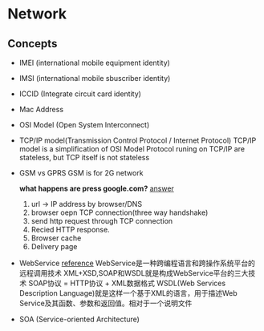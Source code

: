 # Network

## Concepts

* IMEI (international mobile equipment identity)
* IMSI (international mobile sbuscriber identity)
* ICCID (Integrate circuit card identity)
* Mac Address
* OSI Model (Open System Interconnect)
* TCP/IP model(Transmission Control Protocol / Internet Protocol)
  TCP/IP model is a simplification of OSI Model
  Protocol runing on TCP/IP are stateless, but TCP itself is not stateless
* GSM vs GPRS 
  GSM is for 2G network

  **what happens are press google.com?** [answer](http://blog.csdn.net/dojiangv/article/details/51794535)
  1. url -> IP address by browser/DNS
  2. browser oepn TCP connection(three way handshake)
  3. send http request through TCP connection
  4. Recied HTTP response. 
  5. Browser cache
  6. Delivery page

 - WebService [reference](http://blog.csdn.net/wooshn/article/details/8069087/)
    WebService是一种跨编程语言和跨操作系统平台的远程调用技术
    XML+XSD,SOAP和WSDL就是构成WebService平台的三大技术
    SOAP协议 = HTTP协议 + XML数据格式
    WSDL(Web Services Description Language)就是这样一个基于XML的语言，用于描述Web Service及其函数、参数和返回值。相对于一个说明文件

 - SOA (Service-oriented Architecture)